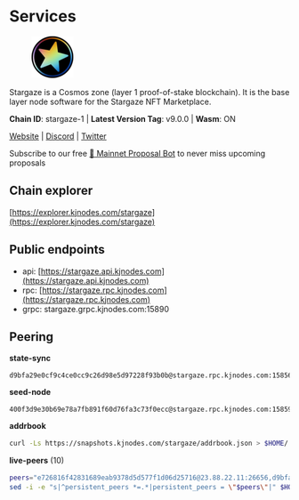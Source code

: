 # Services

<figure><img src="https://raw.githubusercontent.com/kj89/cosmos-images/main/logos/stargaze.png" alt=""><figcaption></figcaption></figure>

Stargaze is a Cosmos zone (layer 1 proof-of-stake blockchain).  It is the base layer node software for the Stargaze NFT Marketplace.

**Chain ID**: stargaze-1 | **Latest Version Tag**: v9.0.0 | **Wasm**: ON

[Website](https://www.stargaze.zone) | [Discord](https://discord.gg/stargaze) | [Twitter](https://twitter.com/stargazezone)



Subscribe to our free [🤖 Mainnet Proposal Bot](https://t.me/kjnodes_proposal_bot) to never miss upcoming proposals


## Chain explorer
[https://explorer.kjnodes.com/stargaze](https://explorer.kjnodes.com/stargaze)

## Public endpoints

* api: [https://stargaze.api.kjnodes.com](https://stargaze.api.kjnodes.com)
* rpc: [https://stargaze.rpc.kjnodes.com](https://stargaze.rpc.kjnodes.com)
* grpc: stargaze.grpc.kjnodes.com:15890

## Peering

**state-sync**

```text
d9bfa29e0cf9c4ce0cc9c26d98e5d97228f93b0b@stargaze.rpc.kjnodes.com:15856
```

**seed-node**

```text
400f3d9e30b69e78a7fb891f60d76fa3c73f0ecc@stargaze.rpc.kjnodes.com:15859
```

**addrbook**
```bash
curl -Ls https://snapshots.kjnodes.com/stargaze/addrbook.json > $HOME/.starsd/config/addrbook.json
```

**live-peers** (10)
```bash
peers="e726816f42831689eab9378d5d577f1d06d25716@23.88.22.11:26656,d9bfa29e0cf9c4ce0cc9c26d98e5d97228f93b0b@65.109.88.38:15856,7ff48cc8533f31c1c14a687a0a193164dbefec38@194.163.171.38:26656,bae0d94b8f0f3dc8ea167a764e119c01dc2456f0@66.206.6.58:26656,54d4bf577c2dce3a8137d8fe7820b46d199344e5@135.181.76.35:26656,62378c0bfc79666d6f7fb17be2af6a4889e775e8@65.108.46.248:36656,06805bbbb45dbbcdadb963fda7f5b3733f331ebe@185.119.118.109:3000,1c3e1cafb4d3e9edeb37fc964e98ed1ae8bda6ee@144.76.223.202:26656,673ad0cb62287afcdbe5e5c88b91e39ee1bd394a@65.21.181.67:26656,ccb1f620a420bc4c2286ad816aca5c9656869430@45.34.1.114:36656"
sed -i -e "s|^persistent_peers *=.*|persistent_peers = \"$peers\"|" $HOME/.starsd/config/config.toml
```
